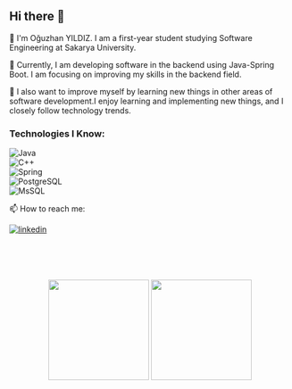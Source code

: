 ## Hi there 👋
<p align="left">👋 I'm Oğuzhan YILDIZ. I am a first-year student studying Software Engineering at Sakarya University.</p>
<p align="left">🔭 Currently, I am developing software in the backend using Java-Spring Boot. I am focusing on improving my skills in the backend field.</p>
<p align="left">🌱 I also want to improve myself by learning new things in other areas of software development.I enjoy learning and implementing new things, and I closely follow technology trends.</p>

### Technologies I Know:
![Java](https://img.shields.io/badge/Java-ED8B00?style=for-the-badge&logo=java&logoColor=white)</br>
![C++](https://img.shields.io/badge/C%2B%2B-00599C?style=for-the-badge&logo=c%2B%2B&logoColor=white)</br>
![Spring](https://img.shields.io/badge/Spring-6DB33F?style=for-the-badge&logo=spring&logoColor=white)</br>
![PostgreSQL](https://img.shields.io/badge/PostgreSQL-316192?style=for-the-badge&logo=postgresql&logoColor=white)</br>
![MsSQL](https://img.shields.io/badge/Microsoft_SQL_Server-CC2927?style=for-the-badge&logo=microsoft-sql-server&logoColor=white)</br>


<p align="left">📫 How to reach me:</p>

[![linkedin](https://img.shields.io/badge/Linkedin-000000?style=for-the-badge&logo=Linkedin&logoColor=blue)](https://www.linkedin.com/in/o%C4%9Fuzhan-yildiz-9b690624b/)</br></br></br></br></br>

<p align="center">
      <img height="180em" src="https://github-readme-stats.vercel.app/api?username=oguzhanyildiz22&theme=dark&show_icons=true&count_private=true)"/>
      <img height="180em" src="https://github-readme-stats-eight-theta.vercel.app/api/top-langs/?username=oguzhanyildiz22&layout=compact&langs_count=8&theme=dark"/>
</p>


